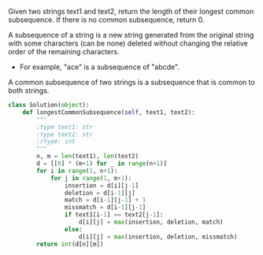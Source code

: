 Given two strings text1 and text2, return the length of their longest common subsequence. If there is no common subsequence, return 0.

A subsequence of a string is a new string generated from the original string with some characters (can be none) deleted without changing the relative order of the remaining characters.

- For example, "ace" is a subsequence of "abcde".

A common subsequence of two strings is a subsequence that is common to both strings.

```Python
class Solution(object):
    def longestCommonSubsequence(self, text1, text2):
        """
        :type text1: str
        :type text2: str
        :rtype: int
        """
        n, m = len(text1), len(text2)
        d = [[0] * (m+1) for _ in range(n+1)]
        for i in range(1, n+1):
            for j in range(1, m+1):
                insertion = d[i][j-1]
                deletion = d[i-1][j]
                match = d[i-1][j-1] + 1
                missmatch = d[i-1][j-1]
                if text1[i-1] == text2[j-1]:
                    d[i][j] = max(insertion, deletion, match)
                else:
                    d[i][j] = max(insertion, deletion, missmatch)
        return int(d[n][m])
```
